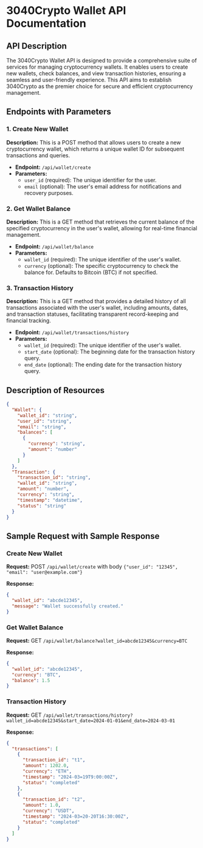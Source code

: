 # 3040Crypto Wallet API Documentation

## API Description

The 3040Crypto Wallet API is designed to provide a comprehensive suite of services for managing cryptocurrency wallets. It enables users to create new wallets, check balances, and view transaction histories, ensuring a seamless and user-friendly experience. This API aims to establish 3040Crypto as the premier choice for secure and efficient cryptocurrency management.

## Endpoints with Parameters

### 1. Create New Wallet
**Description:** This is a POST method that allows users to create a new cryptocurrency wallet, which returns a unique wallet ID for subsequent transactions and queries.
- **Endpoint:** `/api/wallet/create`
- **Parameters:**
  - `user_id` (required): The unique identifier for the user.
  - `email` (optional): The user's email address for notifications and recovery purposes.

### 2. Get Wallet Balance
**Description:** This is a GET method that retrieves the current balance of the specified cryptocurrency in the user's wallet, allowing for real-time financial management.
- **Endpoint:** `/api/wallet/balance`
- **Parameters:**
  - `wallet_id` (required): The unique identifier of the user's wallet.
  - `currency` (optional): The specific cryptocurrency to check the balance for. Defaults to Bitcoin (BTC) if not specified.

### 3. Transaction History
**Description:** This is a GET method that provides a detailed history of all transactions associated with the user's wallet, including amounts, dates, and transaction statuses, facilitating transparent record-keeping and financial tracking.
- **Endpoint:** `/api/wallet/transactions/history`
- **Parameters:**
  - `wallet_id` (required): The unique identifier of the user's wallet.
  - `start_date` (optional): The beginning date for the transaction history query.
  - `end_date` (optional): The ending date for the transaction history query.

## Description of Resources

```json
{
  "Wallet": {
    "wallet_id": "string",
    "user_id": "string",
    "email": "string",
    "balances": [
      {
        "currency": "string",
        "amount": "number"
      }
    ]
  },
  "Transaction": {
    "transaction_id": "string",
    "wallet_id": "string",
    "amount": "number",
    "currency": "string",
    "timestamp": "datetime",
    "status": "string"
  }
}
```

## Sample Request with Sample Response

### Create New Wallet
**Request:** POST `/api/wallet/create` with body `{"user_id": "12345", "email": "user@example.com"}`

**Response:**

```json
{
  "wallet_id": "abcde12345",
  "message": "Wallet successfully created."
}
```

### Get Wallet Balance
**Request:** GET `/api/wallet/balance?wallet_id=abcde12345&currency=BTC`

**Response:**

```json
{
  "wallet_id": "abcde12345",
  "currency": "BTC",
  "balance": 1.5
}
```

### Transaction History
**Request:** GET `/api/wallet/transactions/history?wallet_id=abcde12345&start_date=2024-01-01&end_date=2024-03-01`

**Response:**

```json
{
  "transactions": [
    {
      "transaction_id": "t1",
      "amount": 1202.0,
      "currency": "ETH",
      "timestamp": "2024-03=19T9:00:00Z",
      "status": "completed"
    },
    {
      "transaction_id": "t2",
      "amount": 1.0,
      "currency": "USDT",
      "timestamp": "2024-03=20-20T16:30:00Z",
      "status": "completed"
    }
  ]
}
```
